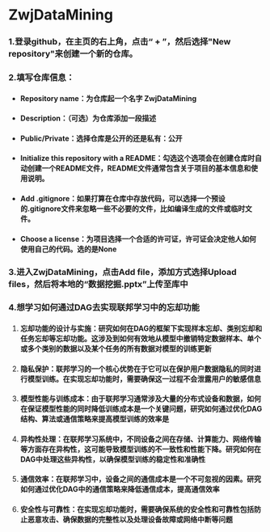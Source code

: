# ZwjDataMining
### 1.登录github，在主页的右上角，点击“ + ”，然后选择"New repository"来创建一个新的仓库。

### 2.**填写仓库信息**：

- #### **Repository name**：为仓库起一个名字 ZwjDataMining

- #### **Description**：（可选）为仓库添加一段描述

- #### **Public/Private**：选择仓库是公开的还是私有：公开

- #### **Initialize this repository with a README**：勾选这个选项会在创建仓库时自动创建一个README文件，README文件通常包含关于项目的基本信息和使用说明。

- #### **Add .gitignore**：如果打算在仓库中存放代码，可以选择一个预设的.gitignore文件来忽略一些不必要的文件，比如编译生成的文件或临时文件。

- #### **Choose a license**：为项目选择一个合适的许可证，许可证会决定他人如何使用自己的代码。选的是None

### 3.进入ZwjDataMining，点击Add file，添加方式选择Upload files，然后将本地的“数据挖掘.pptx”上传至库中



### 4.想学习如何通过DAG去实现联邦学习中的忘却功能

1. #### **忘却功能的设计与实施**：研究如何在DAG的框架下实现样本忘却、类别忘却和任务忘却等忘却功能。这涉及到如何有效地从模型中撤销特定数据样本、单个或多个类别的数据以及某个任务的所有数据对模型的训练更新

2. #### **隐私保护**：联邦学习的一个核心优势在于它可以在保护用户数据隐私的同时进行模型训练。在实现忘却功能时，需要确保这一过程不会泄露用户的敏感信息

3. #### **模型性能与训练成本**：由于联邦学习通常涉及大量的分布式设备和数据，如何在保证模型性能的同时降低训练成本是一个关键问题，研究如何通过优化DAG结构、算法或通信策略来提高模型训练的效率是

4. #### **异构性处理**：在联邦学习系统中，不同设备之间在存储、计算能力、网络传输等方面存在异构性，这可能导致模型训练的不一致性和性能下降。研究如何在DAG中处理这些异构性，以确保模型训练的稳定性和准确性

5. #### **通信效率**：在联邦学习中，设备之间的通信成本是一个不可忽视的因素。研究如何通过优化DAG中的通信策略来降低通信成本，提高通信效率

6. #### **安全性与可靠性**：在实现忘却功能时，需要确保系统的安全性和可靠性包括防止恶意攻击、确保数据的完整性以及处理设备故障或网络中断等问题
